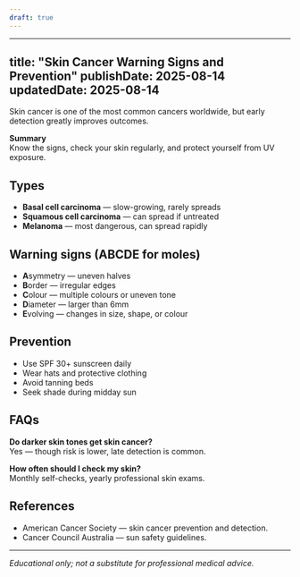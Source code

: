 ```yaml
---
draft: true
---
```


---
title: "Skin Cancer Warning Signs and Prevention"
publishDate: 2025-08-14
updatedDate: 2025-08-14
---

Skin cancer is one of the most common cancers worldwide, but early detection greatly improves outcomes.

**Summary**  
Know the signs, check your skin regularly, and protect yourself from UV exposure.

## Types

- **Basal cell carcinoma** — slow-growing, rarely spreads  
- **Squamous cell carcinoma** — can spread if untreated  
- **Melanoma** — most dangerous, can spread rapidly

## Warning signs (ABCDE for moles)

- **A**symmetry — uneven halves  
- **B**order — irregular edges  
- **C**olour — multiple colours or uneven tone  
- **D**iameter — larger than 6mm  
- **E**volving — changes in size, shape, or colour

## Prevention

- Use SPF 30+ sunscreen daily  
- Wear hats and protective clothing  
- Avoid tanning beds  
- Seek shade during midday sun

## FAQs

**Do darker skin tones get skin cancer?**  
Yes — though risk is lower, late detection is common.

**How often should I check my skin?**  
Monthly self-checks, yearly professional skin exams.

## References

- American Cancer Society — skin cancer prevention and detection.  
- Cancer Council Australia — sun safety guidelines.

---

*Educational only; not a substitute for professional medical advice.*

